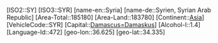﻿---
location: [34.335,36.625]
type: Country
tags:
- geo/Country

SpocWebEntityId: 27026
isDeleted: false
confidential: public

---
[ISO2::SY]
[ISO3::SYR]
[name-en::Syria]
[name-de::Syrien, Syrian Arab Republic]
[Area-Total::185180]
[Area-Land::183780]
[Continent::[Asia](geo/Continent/Asia.md)]
[VehicleCode::SYR]
[Capital::[Damascus=Damaskus](geo/Continent/Asia/Syria/Damascus=Damaskus.md)]
[Alcohol-l::1.4]
[Language-Id::472]
[geo-lon::36.625]
[geo-lat::34.335]

